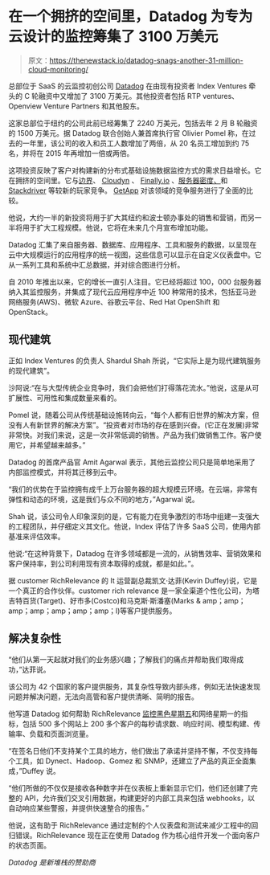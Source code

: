 # 在一个拥挤的空间里，Datadog 为专为云设计的监控筹集了 3100 万美元

> 原文：<https://thenewstack.io/datadog-snags-another-31-million-cloud-monitoring/>

总部位于 SaaS 的云监控初创公司 [Datadog](https://www.datadoghq.com/) 在由现有投资者 Index Ventures 牵头的 C 轮融资中又增加了 3100 万美元。其他投资者包括 RTP ventures、Openview Venture Partners 和其他股东。

这家总部位于纽约的公司此前已经筹集了 2240 万美元，包括去年 2 月 B 轮融资的 1500 万美元。据 Datadog 联合创始人兼首席执行官 Olivier Pomel 称，在过去的一年里，该公司的收入和员工人数增加了两倍，从 20 名员工增加到约 75 名，并将在 2015 年再增加一倍或两倍。

这项投资反映了客户对构建新的分布式基础设施数据监控方式的需求日益增长。它在拥挤的空间里。它与[边界](https://gigaom.com/2011/11/15/boundary-launches-with-a-new-network-monitoring-angle/)、 [Cloudyn](https://gigaom.com/2014/01/28/which-is-cheaper-for-your-work-amazon-or-google-cloud-ask-cloudyn/) 、 [Finally.io](https://gigaom.com/2013/07/15/finally-io-does-a-cannonball-into-the-cloud-server-monitoring-pool/) 、[服务器密度、](https://gigaom.com/2014/01/27/server-density-adds-multi-cloud-dashboard-to-its-monitoring-mix/)和 [Stackdriver](https://gigaom.com/2014/01/30/stackdriver-names-cisco-vet-to-board-amazon-alum-as-advisor/) 等较新的玩家竞争。 [GetApp](http://www.getapp.com/compare/website-monitoring-software/stackify-vs-datadog) 对该领域的竞争服务进行了全面的比较。

他说，大约一半的新投资将用于扩大其纽约和波士顿办事处的销售和营销，而另一半将用于扩大工程规模。他说，它将在未来几个月宣布增加功能。

Datadog 汇集了来自服务器、数据库、应用程序、工具和服务的数据，以呈现在云中大规模运行的应用程序的统一视图，这些信息可以显示在自定义仪表盘中。它从一系列工具和系统中汇总数据，并对综合图进行分析。

自 2010 年推出以来，它的增长一直引人注目。它已经将超过 100，000 台服务器纳入其监控服务，并集成了现代云应用程序中近 100 种常用的技术，包括亚马逊网络服务(AWS)、微软 Azure、谷歌云平台、Red Hat OpenShift 和 OpenStack。

## **现代建筑**

正如 Index Ventures 的负责人 Shardul Shah 所说，“它实际上是为现代建筑服务的现代建筑”。

沙阿说:“在与大型传统企业竞争时，我们会把他们打得落花流水。”他说，这是从可扩展性、可用性和集成数量来看的。

Pomel 说，随着公司从传统基础设施转向云，“每个人都有旧世界的解决方案，但没有人有新世界的解决方案”。“投资者对市场的存在感到兴奋。(它正在发展)非常非常快。对我们来说，这是一次非常低调的销售。产品为我们做销售工作。客户使用它，并希望越来越多。”

Datadog 的首席产品官 Amit Agarwal 表示，其他云监控公司只是简单地采用了内部监控模式，并将其迁移到云中。

“我们的优势在于监控拥有成千上万台服务器的超大规模云环境。在云端，非常有弹性和动态的环境，这是我们与众不同的地方，”Agarwal 说。

Shah 说，该公司令人印象深刻的是，它有能力在竞争激烈的市场中组建一支强大的工程团队，并仔细定义其文化。他说，Index 评估了许多 SaaS 公司，使用内部基准来评估效率。

他说:“在这种背景下，Datadog 在许多领域都是一流的，从销售效率、营销效果和客户保持率，到公司利用现有资本取得的成就，都是如此。”。

据 customer RichRelevance 的 It 运营副总裁凯文·达菲(Kevin Duffey)说，它是一个真正的合作伙伴。customer rich relevance 是一家全渠道个性化公司，为塔吉特百货(Target)、好市多(Costco)和马克斯·斯潘塞(Marks & amp；amp；amp；amp；amp；amp；amp；l)等客户提供服务。

## **解决复杂性**

“他们从第一天起就对我们的业务感兴趣；了解我们的痛点并帮助我们取得成功，”达菲说。

该公司为 42 个国家的客户提供服务，其复杂性导致内部头疼，例如无法快速发现问题并解决问题，无法向高管和客户提供清晰、简明的报告。

他写道 Datadog 如何帮助 RichRelevance [监控黑色星期五](http://www.richrelevance.com/blog/2014/12/scaling-peaks-black-friday-2014-shopping-insights-metrics/)和网络星期一的指标，包括 500 多个网站上 200 多个客户的每秒请求数、响应时间、模型构建、传输率、负载和页面浏览量。

“在签名日他们不支持某个工具的地方，他们做出了承诺并坚持不懈，不仅支持每个工具，如 Dynect、Hadoop、Gomez 和 SNMP，还建立了产品的真正全面集成，”Duffey 说。

“他们所做的不仅仅是接收各种数字并在仪表板上重新显示它们，他们还创建了完整的 API，允许我们交叉引用数据，构建更好的内部工具来包括 webhooks，以自动响应某些警报，并提供快速整合的报告。”

他说，这有助于 RichRelevance 通过定制的个人仪表盘和测试来减少工程中的回归错误。RichRelevance 现在正在使用 Datadog 作为核心组件开发一个面向客户的状态页面。

*Datadog 是新堆栈的赞助商*

<svg xmlns:xlink="http://www.w3.org/1999/xlink" viewBox="0 0 68 31" version="1.1"><title>Group</title> <desc>Created with Sketch.</desc></svg>
